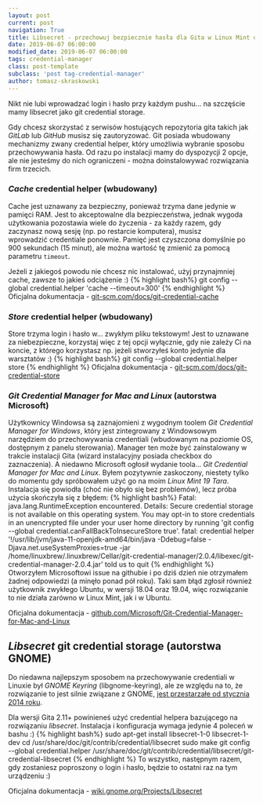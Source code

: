 ```yaml
---
layout: post
current: post
navigation: True
title: Libsecret - przechowuj bezpiecznie hasła dla Gita w Linux Mint oraz Ubuntu
date: 2019-06-07 06:00:00
modified_date: 2019-06-07 06:00:00
tags: credential-manager 
class: post-template
subclass: 'post tag-credential-manager'
author: tomasz-skraskowski
---
```


Nikt nie lubi wprowadzać login i hasło przy każdym pushu... na szczęście mamy libsecret jako git credential storage.

Gdy chcesz skorzystać z serwisów hostujących repozytoria gita takich jak _GitLab_ lub _GitHub_ musisz się zautoryzować.
Git posiada wbudowany mechanizmy zwany credential helper, który umożliwia wybranie sposobu przechowywania hasła.
Od razu po instalacji mamy do dyspozycji 2 opcje, ale nie jesteśmy do nich ograniczeni - można doinstalowywać rozwiązania firm trzecich.

### _Cache_ credential helper (wbudowany)
Cache jest uznawany za bezpieczny, ponieważ trzyma dane jedynie w pamięci RAM. Jest to akceptowalne dla bezpieczeństwa, 
jednak wygoda użytkowania pozostawia wiele do życzenia - za każdy razem, gdy zaczynasz nową sesję (np. po restarcie komputera), musisz wprowadzić credentiale ponownie.
Pamięć jest czyszczona domyślnie po 900 sekundach (15 minut), ale można wartość tę zmienić za pomocą parametru `timeout`.

Jeżeli z jakiegoś powodu nie chcesz nic instalować, użyj przynajmniej cache, zawsze to jakieś odciążenie :)
{% highlight bash%}
git config --global credential.helper 'cache --timeout=300'
{% endhighlight %}
Oficjalna dokumentacja - [git-scm.com/docs/git-credential-cache](https://git-scm.com/docs/git-credential-cache)

### _Store_ credential helper (wbudowany)
Store trzyma login i hasło w... zwykłym pliku tekstowym! Jest to uznawane za niebezpieczne, korzystaj więc z tej opcji wyłącznie, gdy nie zależy Ci na koncie, z którego korzystasz np. jeżeli stworzyłeś konto jedynie dla warsztatów :)
{% highlight bash%}
git config --global credential.helper store
{% endhighlight %}
Oficjalna dokumentacja - [git-scm.com/docs/git-credential-store](https://git-scm.com/docs/git-credential-store)

### _Git Credential Manager for Mac and Linux_ (autorstwa Microsoft)
Użytkownicy Windowsa są zaznajomieni z wygodnym toolem _Git Credential Manager for Windows_, który jest zintegrowany z Windowsowym narzędziem do przechowywania credentiali (wbudowanym na poziomie OS, dostępnym z panelu sterowania).
Manager ten może być zainstalowany w trakcie instalacji Gita (wizard instalacyjny posiada checkbox do zaznaczenia).
A niedawno Microsoft ogłosił wydanie toola... _Git Credential Manager for Mac and Linux_. Byłem pozytywnie zaskoczony, niestety tylko do momentu gdy spróbowałem
użyć go na moim _Linux Mint 19 Tara_. Instalacja się powiodła (choć nie obyło się bez problemów), lecz próba użycia skończyła się z błędem:
{% highlight bash%}
Fatal: java.lang.RuntimeException encountered. Details: 
Secure credential storage is not available on this operating system. You may opt-in to store credentials in an unencrypted file under your user home directory by running 'git config --global credential.canFallBackToInsecureStore true'.
fatal: credential helper '!/usr/lib/jvm/java-11-openjdk-amd64/bin/java -Ddebug=false -Djava.net.useSystemProxies=true -jar /home/linuxbrew/.linuxbrew/Cellar/git-credential-manager/2.0.4/libexec/git-credential-manager-2.0.4.jar' told us to quit
{% endhighlight %}
Otworzyłem Microsoftowi issue na githubie i po dziś dzień nie otrzymałem żadnej odpowiedzi (a minęło ponad pół roku).
Taki sam błąd zgłosił również użytkownik zwykłego Ubuntu, w wersji 18.04 oraz 19.04, więc rozwiązanie to nie działa zarówno w Linux Mint, jak i w Ubuntu.

Oficjalna dokumentacja - [github.com/Microsoft/Git-Credential-Manager-for-Mac-and-Linux](https://github.com/Microsoft/Git-Credential-Manager-for-Mac-and-Linux)

## _Libsecret_ git credential storage (autorstwa GNOME)
Do niedawna najlepszym sposobem na przechowywanie credentiali w Linuxie był _GNOME Keyring_ (libgnome-keyring), ale ze względu na to, że rozwiązanie to jest
silnie związane z GNOME, [jest przestarzałe od stycznia 2014 roku](https://mail.gnome.org/archives/commits-list/2014-January/msg01585.html).

Dla wersji Gita 2.11+ powinieneś użyć credential helpera bazującego na rozwiązaniu _libsecret_.
Instalacja i konfiguracja wymaga jedynie 4 poleceń w bashu :)
{% highlight bash%}
sudo apt-get install libsecret-1-0 libsecret-1-dev
cd /usr/share/doc/git/contrib/credential/libsecret
sudo make
git config --global credential.helper /usr/share/doc/git/contrib/credential/libsecret/git-credential-libsecret
{% endhighlight %}
To wszystko, następnym razem, gdy zostaniesz poproszony o login i hasło, będzie to ostatni raz na tym urządzeniu :)

Oficjalna dokumentacja - [wiki.gnome.org/Projects/Libsecret](https://wiki.gnome.org/Projects/Libsecret)
